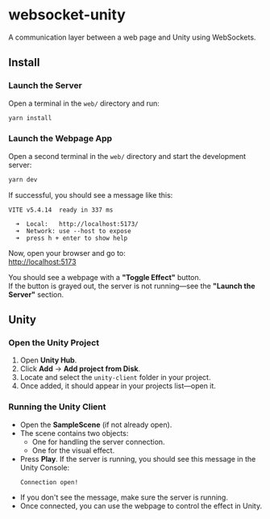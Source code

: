 # websocket-unity  
A communication layer between a web page and Unity using WebSockets.

## Install

### Launch the Server
Open a terminal in the `web/` directory and run:
```sh
yarn install
```

### Launch the Webpage App
Open a second terminal in the `web/` directory and start the development server:
```sh
yarn dev
```
If successful, you should see a message like this:
```
VITE v5.4.14  ready in 337 ms

  ➜  Local:   http://localhost:5173/
  ➜  Network: use --host to expose
  ➜  press h + enter to show help
```
Now, open your browser and go to:  
[http://localhost:5173](http://localhost:5173)  

You should see a webpage with a **"Toggle Effect"** button.  
If the button is grayed out, the server is not running—see the **"Launch the Server"** section.

## Unity

### Open the Unity Project
1. Open **Unity Hub**.  
2. Click **Add** → **Add project from Disk**.  
3. Locate and select the `unity-client` folder in your project.  
4. Once added, it should appear in your projects list—open it.

### Running the Unity Client
- Open the **SampleScene** (if not already open).  
- The scene contains two objects:  
  - One for handling the server connection.  
  - One for the visual effect.  
- Press **Play**. If the server is running, you should see this message in the Unity Console:
  ```
  Connection open!
  ```
- If you don't see the message, make sure the server is running.  
- Once connected, you can use the webpage to control the effect in Unity.